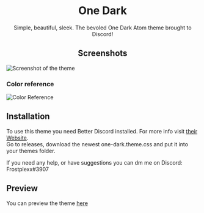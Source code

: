 <h1 align="center">One Dark</h1>

<p align="center">Simple, beautiful, sleek. The bevoled One Dark Atom theme brought to Discord!</p>

<h2 align="center">Screenshots</h2>

![Screenshot of the theme](https://user-images.githubusercontent.com/62436912/199924377-932f4a8a-867c-468b-bf65-c6253930f664.png)

### Color reference

![Color Reference](https://user-images.githubusercontent.com/62436912/199061488-33d15f72-1065-4a38-bb79-c8571dbe3669.png)

## Installation

To use this theme you need Better Discord installed. For more info visit [their Website](https://betterdiscord.app).<br />
Go to releases, download the newest one-dark.theme.css and put it into your themes folder.

If you need any help, or have suggestions you can dm me on Discord: Frostplexx#3907

## Preview

You can preview the theme [here](https://gibbu.github.io/ThemePreview/?file=https://frostplexx.github.io/discord-one-dark/css/main.css)
